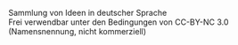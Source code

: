 Sammlung von Ideen in deutscher Sprache   
Frei verwendbar unter den Bedingungen von CC-BY-NC 3.0 (Namensnennung, nicht kommerziell)
